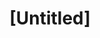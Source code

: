 ---
pid: fs127
title: "[Untitled]"
location_transcription: 
coordinates: "[-75.150958310102, 39.955724363755]"
zipcode: 
gen_neighborhood: 
neighborhood: 
outside_phl: 
age: '5'
age_range: "<6"
instagram: 
image_file_name: fs_127.jpg
proposal_transcription: Robie
topic: Unknown
topic_summary: '0'
type: Other No Form
keywords_other: 
credit: Ethan
image_labels: 
twitter: 
facebook: 
permalink: "/monuments/fs127/"
layout: item-page
---